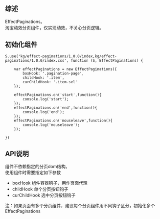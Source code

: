 ## 综述

EffectPaginations。  
淘宝动效分页组件，仅实现动效，不关心分页逻辑。

## 初始化组件
		
    S.use('kg/effect-paginations/1.0.0/index,kg/effect-paginations/1.0.0/index.css', function (S, EffectPaginations) {
        
        var effectPaginations = new EffectPaginations({
            boxHook: '.pagination-page',
            childHook: '.item',
            curChildHook: '.item-sel'
        });

        effectPaginations.on('start',function(){
            console.log('start');
        });
        effectPaginations.on('end',function(){
            console.log('end');
        });
        effectPaginations.on('mouseleave',function(){
            console.log('mouseleave');
        });

    })

## API说明

组件不依赖指定的分页dom结构。  
使用组件时需要指定如下参数
  
*  boxHook 组件容器钩子，用作页面代理  
*  childHook 单个分页按钮钩子  
*  curChildHook 选中分页按钮钩子  

注：如果页面有多个分页组件，建议每个分页组件用不同钩子区分，初始化多个 EffectPaginations